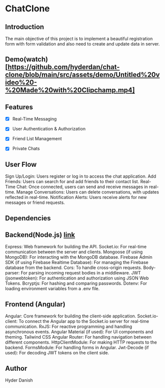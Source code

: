 # ChatClone

## Introduction

The main objective of this project is to implement a beautiful registration form with form validation and also need to create and update data in server.

## Demo(watch)[https://github.com/hyderdan/chat-clone/blob/main/src/assets/demo/Untitled%20video%20-%20Made%20with%20Clipchamp.mp4]

## Features

- [x] Real-Time Messaging
- [x] User Authentication & Authorization
- [x] Friend List Management
- [x] Private  Chats


## User Flow

Sign Up/Login: Users register or log in to access the chat application.
Add Friends: Users can search for and add friends to their contact list.
Real-Time Chat: Once connected, users can send and receive messages in real-time.
Manage Conversations: Users can delete conversations, with updates reflected in real-time.
Notification Alerts: Users receive alerts for new messages or friend requests.

## Dependencies

## Backend(Node.js) [link](https://github.com/hyderdan/chat-clone-back-end-.git)
Express: Web framework for building the API.
Socket.io: For real-time communication between the server and clients.
Mongoose (if using MongoDB): For interacting with the MongoDB database.
Firebase Admin SDK (if using Firebase Realtime Database): For managing the Firebase database from the backend.
Cors: To handle cross-origin requests.
Body-parser: For parsing incoming request bodies in a middleware.
JWT (jsonwebtoken): For authentication and authorization using JSON Web Tokens.
Bcryptjs: For hashing and comparing passwords.
Dotenv: For loading environment variables from a .env file.

## Frontend (Angular)
Angular: Core framework for building the client-side application.
Socket.io-client: To connect the Angular app to the Socket.io server for real-time communication.
RxJS: For reactive programming and handling asynchronous events.
Angular Material (if used): For UI components and theming.
Tailwind CSS
Angular Router: For handling navigation between different components.
HttpClientModule: For making HTTP requests to the backend.
FormsModule: For handling forms in Angular.
Jwt-Decode (if used): For decoding JWT tokens on the client side.

## Author
Hyder Danish

